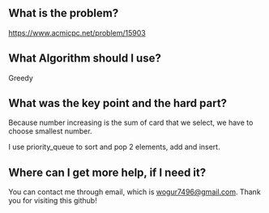 ## What is the problem?

<https://www.acmicpc.net/problem/15903>

## What Algorithm should I use?

Greedy

## What was the key point and the hard part?

Because number increasing is the sum of card that we select, we have to choose smallest number.

I use priority_queue to sort and pop 2 elements, add and insert.

## Where can I get more help, if I need it?

You can contact me through email, which is wogur7496@gmail.com.
Thank you for visiting this github!

